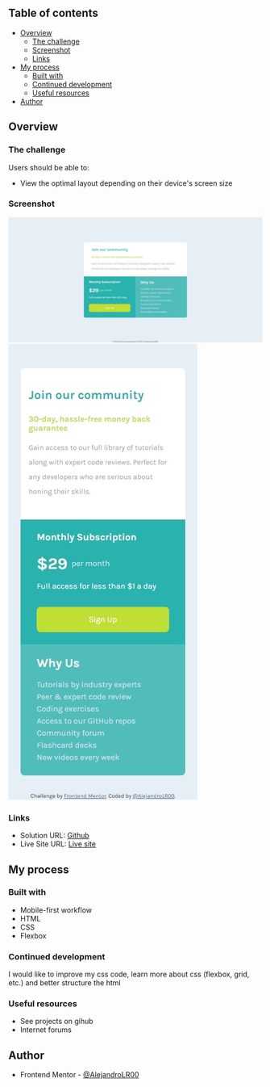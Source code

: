 ## Table of contents

- [Overview](#overview)
  - [The challenge](#the-challenge)
  - [Screenshot](#screenshot)
  - [Links](#links)
- [My process](#my-process)
  - [Built with](#built-with)
  - [Continued development](#continued-development)
  - [Useful resources](#useful-resources)
- [Author](#author)

## Overview

### The challenge

Users should be able to:

- View the optimal layout depending on their device's screen size

### Screenshot

![](./images/desktop.jpeg)
![](./images/mobil.jpeg)


### Links

- Solution URL: [Github](https://github.com/AlejandroLR00/Single-price-grid-component)
- Live Site URL: [Live site](https://fancy-dolphin-5caec1.netlify.app/)

## My process

### Built with

- Mobile-first workflow
- HTML
- CSS
- Flexbox

### Continued development

I would like to improve my css code, learn more about css (flexbox, grid, etc.) and better structure the html

### Useful resources

- See projects on gihub
- Internet forums

## Author

- Frontend Mentor - [@AlejandroLR00](https://www.frontendmentor.io/profile/AlejandroLR00)